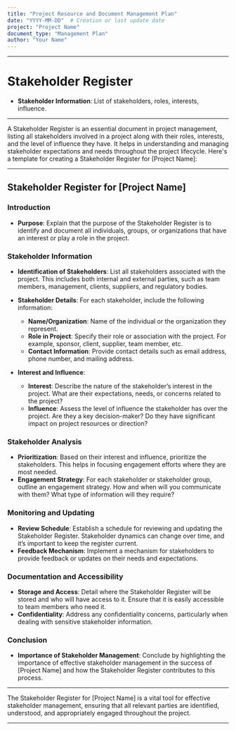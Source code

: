 ```yaml
---
title: "Project Resource and Document Management Plan"
date: "YYYY-MM-DD"  # Creation or last update date
project: "Project Name"
document_type: "Management Plan"
author: "Your Name"
---
```

---
# Stakeholder Register

- **Stakeholder Information**: List of stakeholders, roles, interests, influence.

---
A Stakeholder Register is an essential document in project management, listing all stakeholders involved in a project along with their roles, interests, and the level of influence they have. It helps in understanding and managing stakeholder expectations and needs throughout the project lifecycle. Here's a template for creating a Stakeholder Register for [Project Name]:

---

## Stakeholder Register for [Project Name]

### Introduction
- **Purpose**: Explain that the purpose of the Stakeholder Register is to identify and document all individuals, groups, or organizations that have an interest or play a role in the project.

### Stakeholder Information
- **Identification of Stakeholders**: List all stakeholders associated with the project. This includes both internal and external parties, such as team members, management, clients, suppliers, and regulatory bodies.

- **Stakeholder Details**: For each stakeholder, include the following information:
  - **Name/Organization**: Name of the individual or the organization they represent.
  - **Role in Project**: Specify their role or association with the project. For example, sponsor, client, supplier, team member, etc.
  - **Contact Information**: Provide contact details such as email address, phone number, and mailing address.

- **Interest and Influence**:
  - **Interest**: Describe the nature of the stakeholder’s interest in the project. What are their expectations, needs, or concerns related to the project?
  - **Influence**: Assess the level of influence the stakeholder has over the project. Are they a key decision-maker? Do they have significant impact on project resources or direction?

### Stakeholder Analysis
- **Prioritization**: Based on their interest and influence, prioritize the stakeholders. This helps in focusing engagement efforts where they are most needed.
- **Engagement Strategy**: For each stakeholder or stakeholder group, outline an engagement strategy. How and when will you communicate with them? What type of information will they require?

### Monitoring and Updating
- **Review Schedule**: Establish a schedule for reviewing and updating the Stakeholder Register. Stakeholder dynamics can change over time, and it’s important to keep the register current.
- **Feedback Mechanism**: Implement a mechanism for stakeholders to provide feedback or updates on their needs and expectations.

### Documentation and Accessibility
- **Storage and Access**: Detail where the Stakeholder Register will be stored and who will have access to it. Ensure that it is easily accessible to team members who need it.
- **Confidentiality**: Address any confidentiality concerns, particularly when dealing with sensitive stakeholder information.

### Conclusion
- **Importance of Stakeholder Management**: Conclude by highlighting the importance of effective stakeholder management in the success of [Project Name] and how the Stakeholder Register contributes to this process.

---

The Stakeholder Register for [Project Name] is a vital tool for effective stakeholder management, ensuring that all relevant parties are identified, understood, and appropriately engaged throughout the project.

---
